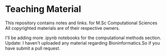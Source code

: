 # Teaching Material
This repository contains notes and links.
for M.Sc Computational Sciences
All copyrighted materials are of their respective owners.

I'll be adding more .ipynb notebooks for the computational methods section.\
Update: I haven't uploaded any material regarding Bioninformatics.So if you have submit a pull request.

